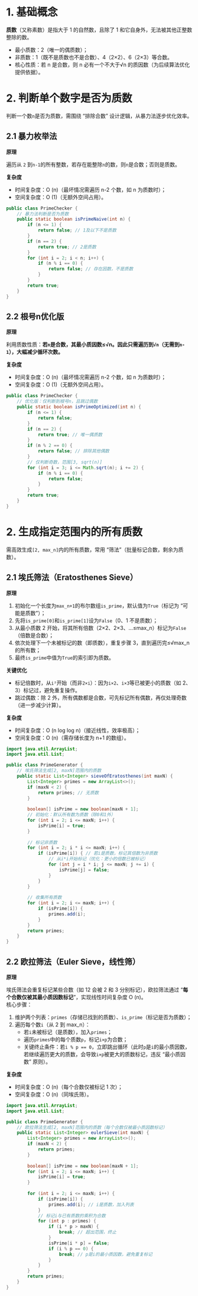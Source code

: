 # 1. 基础概念

**质数**（又称素数）是指大于 1 的自然数，且除了 1 和它自身外，无法被其他正整数整除的数。

- 最小质数：2（唯一的偶质数）；
- 非质数：1（既不是质数也不是合数）、4（2×2）、6（2×3）等合数。
- 核心性质：若 n 是合数，则 n 必有一个不大于√n 的质因数（为后续算法优化提供依据）。

# 2. 判断单个数字是否为质数

判断一个数`n`是否为质数，需围绕 “排除合数” 设计逻辑，从暴力法逐步优化效率。

## 2.1 暴力枚举法

**原理**

遍历从 `2` 到`n-1`的所有整数，若存在能整除`n`的数，则`n`是合数；否则是质数。

**复杂度**

- 时间复杂度：O (n)（最坏情况需遍历 n-2 个数，如 n 为质数时）；
- 空间复杂度：O (1)（无额外空间占用）。

```java
public class PrimeChecker {
    // 暴力法判断是否为质数
    public static boolean isPrimeNaive(int n) {
        if (n <= 1) {
            return false; // 1及以下不是质数
        }
        if (n == 2) {
            return true; // 2是质数
        }
        for (int i = 2; i < n; i++) {
            if (n % i == 0) {
                return false; // 存在因数，不是质数
            }
        }
        return true;
    }
}
```

## 2.2 根号n优化版

**原理**

利用质数性质：**若`n`是合数，其最小质因数≤√n。因此只需遍历到`√n`（无需到`n-1`），大幅减少循环次数。**

**复杂度**

- 时间复杂度：O (n)（最坏情况需遍历 n-2 个数，如 n 为质数时）；
- 空间复杂度：O (1)（无额外空间占用）。

```java
public class PrimeChecker {
    // 优化版：仅判断到根号n，且跳过偶数
    public static boolean isPrimeOptimized(int n) {
        if (n <= 1) {
            return false;
        }
        if (n == 2) {
            return true; // 唯一偶质数
        }
        if (n % 2 == 0) {
            return false; // 排除其他偶数
        }
        // 仅判断奇数，范围[3, sqrt(n)]
        for (int i = 3; i <= Math.sqrt(n); i += 2) {
            if (n % i == 0) {
                return false;
            }
        }
        return true;
    }
}
```

# 2. 生成指定范围内的所有质数

需高效生成`[2, max_n]`内的所有质数，常用 “筛法”（批量标记合数，剩余为质数）。

## 2.1 埃氏筛法（Eratosthenes Sieve）

**原理**

1. 初始化一个长度为`max_n+1`的布尔数组`is_prime`，默认值为`True`（标记为 “可能是质数”）；
2. 先将`is_prime[0]`和`is_prime[1]`设为`False`（0、1 不是质数）；
3. 从最小质数 2 开始，将其所有倍数（2×2、2×3、…≤max_n）标记为`False`（倍数是合数）；
4. 依次处理下一个未被标记的数（即质数），重复步骤 3，直到遍历完≤√max_n 的所有数；
5. 最终`is_prime`中值为`True`的索引即为质数。

**关键优化**

- 标记倍数时，从`i²`开始（而非`2×i`）：因为`i×2`、`i×3`等已被更小的质数（如 2、3）标记过，避免重复操作。
- 跳过偶数：除 2 外，所有偶数都是合数，可先标记所有偶数，再仅处理奇数（进一步减少计算）。

**复杂度**

- 时间复杂度：O (n log log n)（接近线性，效率极高）；
- 空间复杂度：O (n)（需存储长度为 n+1 的数组）。

```java
import java.util.ArrayList;
import java.util.List;

public class PrimeGenerator {
    // 埃氏筛法生成[2, maxN]范围内的质数
    public static List<Integer> sieveOfEratosthenes(int maxN) {
        List<Integer> primes = new ArrayList<>();
        if (maxN < 2) {
            return primes; // 无质数
        }
        
        boolean[] isPrime = new boolean[maxN + 1];
        // 初始化：默认所有数为质数（除0和1外）
        for (int i = 2; i <= maxN; i++) {
            isPrime[i] = true;
        }
        
        // 标记非质数
        for (int i = 2; i * i <= maxN; i++) {
            if (isPrime[i]) { // 若i是质数，标记其倍数为非质数
                // 从i*i开始标记（优化：更小的倍数已被标记）
                for (int j = i * i; j <= maxN; j += i) {
                    isPrime[j] = false;
                }
            }
        }
        
        // 收集所有质数
        for (int i = 2; i <= maxN; i++) {
            if (isPrime[i]) {
                primes.add(i);
            }
        }
        return primes;
    }
}
```

## 2.2 欧拉筛法（Euler Sieve，线性筛）

**原理**

埃氏筛法会重复标记某些合数（如 12 会被 2 和 3 分别标记），欧拉筛法通过 “**每个合数仅被其最小质因数标记**”，实现线性时间复杂度 O (n)。  
核心步骤：

1. 维护两个列表：`primes`（存储已找到的质数）、`is_prime`（标记是否为质数）；
2. 遍历每个数`i`（从 2 到 max_n）：
    - 若`i`未被标记（是质数），加入`primes`；
    - 遍历`primes`中的每个质数`p`，标记`i×p`为合数；
    - 关键终止条件：若`i % p == 0`，立即跳出循环（此时`p`是`i`的最小质因数，若继续遍历更大的质数，会导致`i×p`被更大的质数标记，违反 “最小质因数” 原则）。

**复杂度**

- 时间复杂度：O (n)（每个合数仅被标记 1 次）；
- 空间复杂度：O (n)（同埃氏筛）。


```java
import java.util.ArrayList;
import java.util.List;

public class PrimeGenerator {
    // 欧拉筛法生成[2, maxN]范围内的质数（每个合数仅被最小质因数标记）
    public static List<Integer> eulerSieve(int maxN) {
        List<Integer> primes = new ArrayList<>();
        if (maxN < 2) {
            return primes;
        }
        
        boolean[] isPrime = new boolean[maxN + 1];
        for (int i = 2; i <= maxN; i++) {
            isPrime[i] = true;
        }
        
        for (int i = 2; i <= maxN; i++) {
            if (isPrime[i]) {
                primes.add(i); // i是质数，加入列表
            }
            // 标记i与已有质数的乘积为合数
            for (int p : primes) {
                if (i * p > maxN) {
                    break; // 超出范围，终止
                }
                isPrime[i * p] = false;
                if (i % p == 0) {
                    break; // p是i的最小质因数，避免重复标记
                }
            }
        }
        return primes;
    }
}
```